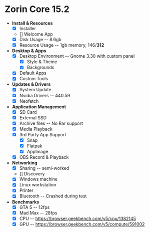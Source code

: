 # Zorin Core 15.2

- **Install & Resources**
  - [x] Installer
  - [] Welcome App
  - [x] Disk Usage -- 8.6gb
  - [x] Resource Usage -- 1gb memory, 146/**312**
- **Desktop & Apps**
  - [x] Desktop Environment -- Gnome 3.30 with custom panel
    - [x] Style & Theme
    - [x] Backgrounds
  - [x] Default Apps
  - [x] Custom Tools
- **Updates & Drivers**
  - [x] System Update
  - [x] Nvidia Drivers -- 440.59
  - [x] Neofetch
- **Application Management**
  - [x] SD Card
  - [x] External SSD
  - [x] Archive files -- No Rar support
  - [x] Media Playback
  - [x] 3rd Party App Support
    - [x] Snap
    - [x] Flatpak
    - [x] AppImage
  - [x] OBS Record & Playback
- **Networking**
  - [x] Sharing -- semi-worked
  - [] Discovery
  - [x] Windows machine
  - [x] Linux workstation
  - [x] Printer
  - [x] Bluetooth -- Crashed during test
- **Benchmarks**
  - [x] GTA 5 -- 12fps
  - [x] Mad Max -- 28fps
  - [x] CPU -- https://browser.geekbench.com/v5/cpu/1382145
  - [x] GPU -- https://browser.geekbench.com/v5/compute/591002
